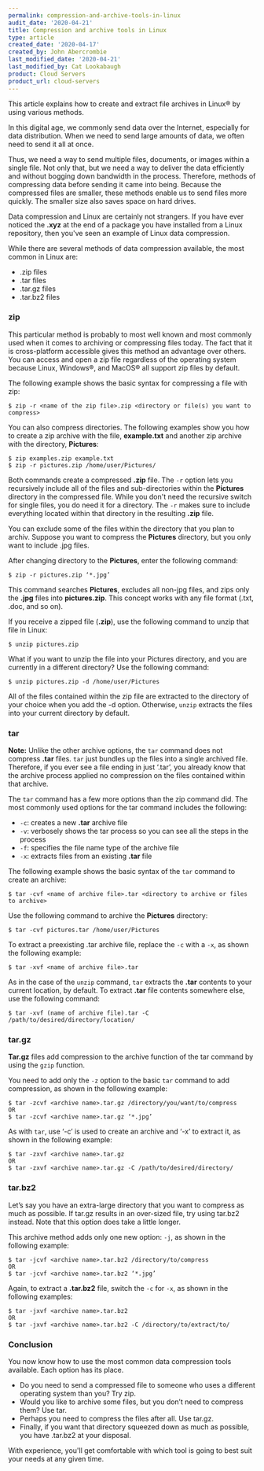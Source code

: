 ```yaml
---
permalink: compression-and-archive-tools-in-linux
audit_date: '2020-04-21'
title: Compression and archive tools in Linux
type: article
created_date: '2020-04-17'
created_by: John Abercrombie
last_modified_date: '2020-04-21'
last_modified_by: Cat Lookabaugh
product: Cloud Servers
product_url: cloud-servers
---
```


This article explains how to create and extract file archives in Linux&reg; by using various methods.

In this digital age, we commonly send data over the Internet, especially for data distribution.
When we need to send large amounts of data, we often need to send it all at once.

Thus, we need a way to send multiple files, documents, or images within a single file. Not only that, but
we need a way to deliver the data efficiently and without bogging down bandwidth in the process. Therefore,
methods of compressing data before sending it came into being. Because the compressed files are smaller,
these methods enable us to send files more quickly. The smaller size also saves space on hard drives.

Data compression and Linux are certainly not strangers. If you have ever noticed the **.xyz** at the end
of a package you have installed from a Linux repository, then you've seen an example of Linux data compression.

While there are several methods of data compression available, the most common in Linux are:

- .zip files
- .tar files
- .tar.gz files
- .tar.bz2 files

### zip

This particular method is probably to most well known and most commonly used when it comes to archiving or
compressing files today. The fact that it is cross-platform accessible gives this method an advantage over
others. You can access and open a zip file regardless of the operating system because Linux, Windows&reg;, and
MacOS&reg; all support zip files by default.

The following example shows the basic syntax for compressing a file with zip:

    $ zip -r <name of the zip file>.zip <directory or file(s) you want to compress>

You can also compress directories. The following examples show you how to create a zip archive with the file,
**example.txt** and another zip archive with the directory, **Pictures**:

    $ zip examples.zip example.txt
    $ zip -r pictures.zip /home/user/Pictures/

Both commands create a compressed **.zip** file. The `-r` option lets you recursively include all of
the files and sub-directories within the **Pictures** directory in the compressed file. While you don't need the
recursive switch for single files, you do need it for a directory. The `-r` makes sure to include everything located
within that directory in the resulting **.zip** file.

You can exclude some of the files within the directory that you plan to archiv. Suppose you want to compress the **Pictures** directory,
but you only want to include .jpg files.

After changing directory to the **Pictures**, enter the following command:

    $ zip -r pictures.zip ‘*.jpg’

This command searches **Pictures**, excludes all non-jpg files, and zips only the **.jpg** files into **pictures.zip**.
This concept works with any file format (.txt, .doc, and so on).

If you receive a zipped file (**.zip**), use the following command to unzip that file in Linux:

    $ unzip pictures.zip

What if you want to unzip the file into your Pictures directory, and you are currently in a different directory?
Use the following command:

    $ unzip pictures.zip -d /home/user/Pictures

All of the files contained within the zip file are extracted to the directory of your choice when you add the -d
option. Otherwise, `unzip` extracts the files into your current directory by default.

### tar

**Note:** Unlike the other archive options, the `tar` command does not compress **.tar** files. `tar` just bundles up
the files into a single archived file. Therefore, if you ever see a file ending in just ‘.tar’, you already know that
the archive process applied no compression on the files contained within that archive.

The `tar` command has a few more options than the zip command did. The most commonly used options for the tar command
includes the following:

- `-c`: creates a new **.tar** archive file
- `-v`: verbosely shows the tar process so you can see all the steps in the process
- `-f`: specifies the file name type of the archive file
- `-x`: extracts files from an existing **.tar** file

The following example shows the basic syntax of the `tar` command to create an archive:

    $ tar -cvf <name of archive file>.tar <directory to archive or files to archive>

Use the following command to archive the **Pictures** directory:

    $ tar -cvf pictures.tar /home/user/Pictures

To extract a preexisting .tar archive file, replace the `-c` with a `-x`, as shown the following example:

    $ tar -xvf <name of archive file>.tar

As in the case of the `unzip` command, `tar` extracts the **.tar** contents to your current location,
by default. To extract **.tar** file contents somewhere else, use the following command:

    $ tar -xvf (name of archive file).tar -C /path/to/desired/directory/location/

### tar.gz

**Tar.gz** files add compression to the archive function of the tar command by using the `gzip` function.

You need to add only the `-z` option to the basic `tar` command to add compression, as shown in the
following example:

    $ tar -zcvf <archive name>.tar.gz /directory/you/want/to/compress
    OR
    $ tar -zcvf <archive name>.tar.gz ‘*.jpg’


As with `tar`,  use ‘-c’ is used to create an archive and ‘-x’ to extract it, as shown in the following example:

    $ tar -zxvf <archive name>.tar.gz
    OR
    $ tar -zxvf <archive name>.tar.gz -C /path/to/desired/directory/

### tar.bz2

Let’s say you have an extra-large directory that you want to compress as much as possible.
If tar.gz results in an over-sized file, try using tar.bz2 instead. Note that this option does take a little
longer.

This archive method adds only one new option: `-j`, as shown in the following example:

    $ tar -jcvf <archive name>.tar.bz2 /directory/to/compress
    OR
    $ tar -jcvf <archive name>.tar.bz2 ‘*.jpg’

Again, to extract a **.tar.bz2** file, switch the `-c` for `-x`, as shown in the following examples:

    $ tar -jxvf <archive name>.tar.bz2
    OR
    $ tar -jxvf <archive name>.tar.bz2 -C /directory/to/extract/to/

### Conclusion

You now know how to use the most common data compression tools available. Each option has its place. 

- Do you need to send a compressed file to someone who uses a different operating system than you? Try zip. 
- Would you like to archive some files, but you don’t need to compress them? Use tar. 
- Perhaps you need to compress the files after all. Use tar.gz. 
- Finally, if you want that directory squeezed down as much as possible, you have .tar.bz2 at your disposal. 

With experience, you'll get comfortable with which tool is going to best suit your needs at any given time.
